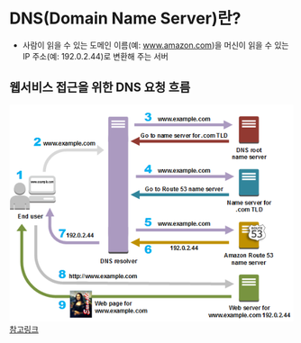# DNS(Domain Name Server)란? 
-  사람이 읽을 수 있는 도메인 이름(예: www.amazon.com)을 머신이 읽을 수 있는 IP 주소(예: 192.0.2.44)로 변환해 주는 서버


## 웹서비스 접근을 위한 DNS 요청 흐름
![웹서비스 접근을 위한 DNS 요청 흐름](https://github.com/JinYongHwa/operating_system/raw/master/dns/dns_aws.png)
[참고링크](https://aws.amazon.com/ko/route53/what-is-dns/)
